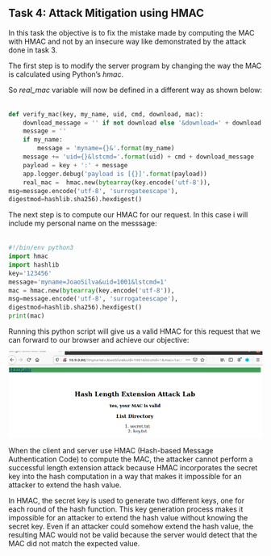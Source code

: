 ##  Task 4: Attack Mitigation using HMAC

In this task the objective is to fix the mistake made by computing the MAC with HMAC and not by an insecure way like demonstrated by the attack done in task 3.

The first step is to modify the server program by changing the way the MAC is calculated using Python’s *hmac*.

So *real_mac* variable will now be defined in a different way as shown below:

```python

def verify_mac(key, my_name, uid, cmd, download, mac):
    download_message = '' if not download else '&download=' + download
    message = ''
    if my_name:
        message = 'myname={}&'.format(my_name)
    message += 'uid={}&lstcmd='.format(uid) + cmd + download_message
    payload = key + ':' + message
    app.logger.debug('payload is [{}]'.format(payload))
    real_mac =  hmac.new(bytearray(key.encode('utf-8')),
msg=message.encode('utf-8', 'surrogateescape'),
digestmod=hashlib.sha256).hexdigest()


```

The next step is to compute our HMAC for our request.
In this case i will include my personal name on the messsage:

```python

#!/bin/env python3
import hmac
import hashlib
key='123456'
message='myname=JoaoSilva&uid=1001&lstcmd=1'
mac = hmac.new(bytearray(key.encode('utf-8')),
msg=message.encode('utf-8', 'surrogateescape'),
digestmod=hashlib.sha256).hexdigest()
print(mac)
```

Running this python script will give us a valid HMAC for this request that we can forward to our browser and achieve our objective:

![validMAC](screenshots/task4_result.png)

When the client and server use HMAC (Hash-based Message Authentication Code) to compute the MAC, the attacker cannot perform a successful length extension attack because HMAC incorporates the secret key into the hash computation in a way that makes it impossible for an attacker to extend the hash value.

In HMAC, the secret key is used to generate two different keys, one for each round of the hash function. This key generation process makes it impossible for an attacker to extend the hash value without knowing the secret key. Even if an attacker could somehow extend the hash value, the resulting MAC would not be valid because the server would detect that the MAC did not match the expected value.
